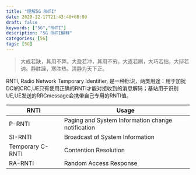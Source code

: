 ```yaml
---
title: "理解5G RNTI"
date: 2020-12-17T21:43:40+08:00
draft: false
keywords: ["5G","RNTI"]
description: "5G RNTI解释"
categories: [5G]
tags: [5G]
---
```



>大成若缺，其用不弊。大盈若冲，其用不穷。大直若刷，大巧若拙，大辩若讷。静胜躁，寒胜热。清静为天下正。

RNTI, Radio Network Temporary Identifier, 是一种标识，两类用途：用于加扰DCI的CRC,UE只有使用正确的RNTI才能对接收到的消息解码；基站用于识别UE,UE发送的RRCmessage会携带自己专用的RNTI值。
<!--more-->

RNTI | Usage 
-----| ---------
 P-RNTI    |  Paging and System Information change notification   
 SI-RNTI    |   Broadcast of System Information    
 Temporary C-RNTI    |   Contention Resolution    
 RA-RNTI             |  Random Access Response   